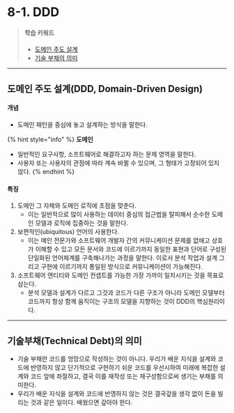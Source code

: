 # 8-1. DDD

> #### 학습 키워드
>
> * [도메인 주도 설계](8-1.-ddd.md#ddd-domain-driven-design)
> * [기술 부채의 의미](8-1.-ddd.md#technical-debt)

***

## 도메인 주도 설계(DDD, Domain-Driven Design)

#### 개념

* 도메인 패턴을 중심에 놓고 설계하는 방식을 말한다.

{% hint style="info" %}
**도메인**

* 일반적인 요구사항, 소프트웨어로 해결하고자 하는 문제 영역을 말한다.
* 사용자 또는 사용자의 관점에 따라 계속 바뀔 수 있으며, 그 형태가 고정되어 있지 않다.
{% endhint %}

#### 특징

1. 도메인 그 자체와 도메인 로직에 초점을 맞춘다.
   * 이는 일반적으로 많이 사용하는 데이터 중심의 접근법을 탈피해서 순수한 도메인 모델과 로직에 집중하는 것을 말한다.
2. 보편적인(ubiquitous) 언어의 사용한다.
   * 이는 메인 전문가와 소프트웨어 개발자 간의 커뮤니케이션 문제를 없애고 상호가 이해할 수 있고 모든 문서와 코드에 이르기까지 동일한 표현과 단어로 구성된 단일화된 언어체계를 구축해나가는 과정을 말한다. 이로서 분석 작업과 설계 그리고 구현에 이르기까지 통일된 방식으로 커뮤니케이션이 가능해진다.
3. 소프트웨어 엔티티와 도메인 컨셉트를 가능한 가장 가까이 일치시키는 것을 목표로 삼는다.
   * 분석 모델과 설계가 다르고 그것과 코드가 다른 구조가 아니라 도메인 모델부터 코드까지 항상 함께 움직이는 구조의 모델을 지향하는 것이 DDD의 핵심원리이다.

***

## 기술부채(Technical Debt)의 의미

* 기술 부채란 코드를 엉망으로 작성하는 것이 아니다. 우리가 배운 지식을 설계와 코드에 반영하지 않고 단기적으로 구현하기 쉬운 코드를 우선시하여 미래에 복잡한 설계와 코드 앞에 좌절하고, 결국 이를 재작성 또는 재구성함으로써 생기는 부채를 의미한다.
* 우리가 배운 지식을 설계와 코드에 반영하지 않는 것은 결국갚을 생각 없이 돈을 빌리는 것과 같은 일이다. 배웠으면 갚아야 한다.
